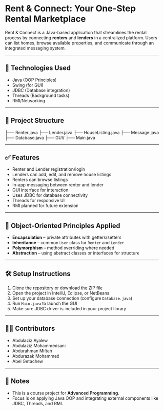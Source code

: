 # Rent & Connect: Your One-Step Rental Marketplace

Rent & Connect is a Java-based application that streamlines the rental process by connecting **renters** and **lenders** in a centralized platform. Users can list homes, browse available properties, and communicate through an integrated messaging system.

---

## 🔧 Technologies Used

- Java (OOP Principles)
- Swing (for GUI)
- JDBC (Database integration)
- Threads (Background tasks)
- RMI/Networking

---

## 📁 Project Structure

├── Renter.java
├── Lender.java
├── HouseListing.java
├── Message.java
├── Database.java
├── GUI/
├── Main.java


---

## ✅ Features

- Renter and Lender registration/login
- Lenders can add, edit, and remove house listings
- Renters can browse listings
- In-app messaging between renter and lender
- GUI interface for interaction
- Uses JDBC for database connectivity
- Threads for responsive UI
- RMI planned for future extension

---

## 🔐 Object-Oriented Principles Applied

- **Encapsulation** – private attributes with getters/setters  
- **Inheritance** – common `User` class for `Renter` and `Lender`  
- **Polymorphism** – method overriding where needed  
- **Abstraction** – using abstract classes or interfaces for structure

---

## 🛠️ Setup Instructions

1. Clone the repository or download the ZIP file
2. Open the project in IntelliJ, Eclipse, or NetBeans
3. Set up your database connection (configure `Database.java`)
4. Run `Main.java` to launch the GUI
5. Make sure JDBC driver is included in your project library

---

## 🧑‍💻 Contributors

- Abdulaziz Ayalew
- Abdulaziz Mohammedsani
- Abdurahman Miftah
- Abdurazak Mohammed
- Abel Getachew

---

## 📌 Notes

- This is a course project for **Advanced Programming**.
- Focus is on applying Java OOP and integrating external components like JDBC, Threads, and RMI.

